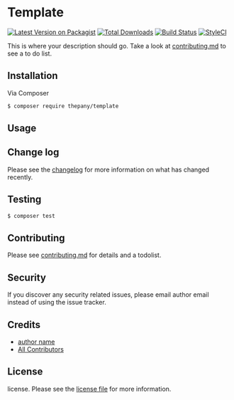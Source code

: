 # Template

[![Latest Version on Packagist][ico-version]][link-packagist]
[![Total Downloads][ico-downloads]][link-downloads]
[![Build Status][ico-travis]][link-travis]
[![StyleCI][ico-styleci]][link-styleci]

This is where your description should go. Take a look at [contributing.md](contributing.md) to see a to do list.

## Installation

Via Composer

``` bash
$ composer require thepany/template
```

## Usage

## Change log

Please see the [changelog](changelog.md) for more information on what has changed recently.

## Testing

``` bash
$ composer test
```

## Contributing

Please see [contributing.md](contributing.md) for details and a todolist.

## Security

If you discover any security related issues, please email author email instead of using the issue tracker.

## Credits

- [author name][link-author]
- [All Contributors][link-contributors]

## License

license. Please see the [license file](license.md) for more information.

[ico-version]: https://img.shields.io/packagist/v/thepany/template.svg?style=flat-square
[ico-downloads]: https://img.shields.io/packagist/dt/thepany/template.svg?style=flat-square
[ico-travis]: https://img.shields.io/travis/thepany/template/master.svg?style=flat-square
[ico-styleci]: https://styleci.io/repos/12345678/shield

[link-packagist]: https://packagist.org/packages/thepany/template
[link-downloads]: https://packagist.org/packages/thepany/template
[link-travis]: https://travis-ci.org/thepany/template
[link-styleci]: https://styleci.io/repos/12345678
[link-author]: https://github.com/thepany
[link-contributors]: ../../contributors
